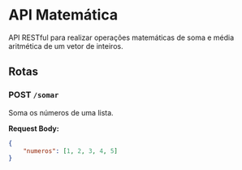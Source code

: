# API Matemática

API RESTful para realizar operações matemáticas de soma e média aritmética de um vetor de inteiros.

## Rotas

### POST `/somar`
Soma os números de uma lista.

**Request Body:**
```json
{
    "numeros": [1, 2, 3, 4, 5]
}